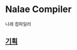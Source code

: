 # Nalae Compiler

나래 컴파일러

## [기획](https://www.notion.so/nalaelang/eb3ec8b8832f41b39ad334fe0695d2bf)
